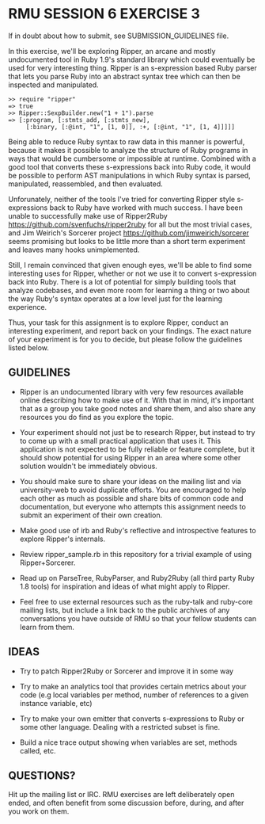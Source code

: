 # RMU SESSION 6 EXERCISE 3

If in doubt about how to submit, see SUBMISSION_GUIDELINES file.

In this exercise, we'll be exploring Ripper, an arcane and 
mostly undocumented tool in Ruby 1.9's standard library which 
could eventually be used for very interesting thing. Ripper is an
s-expression based Ruby parser that lets you parse Ruby into an
abstract syntax tree which can then be inspected and manipulated. 

    >> require "ripper"
    => true
    >> Ripper::SexpBuilder.new("1 + 1").parse
    => [:program, [:stmts_add, [:stmts_new], 
         [:binary, [:@int, "1", [1, 0]], :+, [:@int, "1", [1, 4]]]]]

Being able to reduce Ruby syntax to raw data in this manner is
powerful, because it makes it possible to analyze the structure
of Ruby programs in ways that would be cumbersome or impossible
at runtime. Combined with a good tool that converts these 
s-expressions back into Ruby code, it would be possible to 
perform AST manipulations in which Ruby syntax is parsed, 
manipulated, reassembled, and then evaluated. 

Unforunately, neither of the tools I've tried for converting 
Ripper style s-expressions back to Ruby have worked with much
success. I have been unable to successfully make use of 
Ripper2Ruby <https://github.com/svenfuchs/ripper2ruby> for all
but the most trivial cases, and Jim Weirich's Sorcerer project
<https://github.com/jimweirich/sorcerer> seems promising but 
looks to be little more than a short term experiment and 
leaves many hooks unimplemented.

Still, I remain convinced that given enough eyes, we'll be able
to find some interesting uses for Ripper, whether or not we use
it to convert s-expression back into Ruby. There is a lot of
potential for simply building tools that analyze codebases,
and even more room for learning a thing or two about the way
Ruby's syntax operates at a low level just for the learning 
experience.

Thus, your task for this assignment is to explore Ripper, conduct
an interesting experiment, and report back on your findings. The
exact nature of your experiment is for you to decide, but please
follow the guidelines listed below.

## GUIDELINES

* Ripper is an undocumented library with very few resources
  available online describing how to make use of it. With that in
  mind, it's important that as a group you take good notes and
  share them, and also share any resources you do find as you
  explore the topic.

* Your experiment should not just be to research Ripper, but
  instead to try to come up with a small practical application
  that uses it. This application is not expected to be fully
  reliable or feature complete, but it should show potential
  for using Ripper in an area where some other solution wouldn't
  be immediately obvious.

* You should make sure to share your ideas on the mailing list
  and via university-web to avoid duplicate efforts. You are
  encouraged to help each other as much as possible and share
  bits of common code and documentation, but everyone who attempts
  this assignment needs to submit an experiment of their own
  creation.

* Make good use of irb and Ruby's reflective and introspective
  features to explore Ripper's internals.

* Review ripper_sample.rb in this repository for a trivial example 
  of using Ripper+Sorcerer.

* Read up on ParseTree, RubyParser, and Ruby2Ruby 
  (all third party Ruby 1.8 tools) for inspiration and ideas of
  what might apply to Ripper.

* Feel free to use external resources such as the ruby-talk
  and ruby-core mailing lists, but include a link back to the
  public archives of any conversations you have outside of
  RMU so that your fellow students can learn from them.

## IDEAS

* Try to patch Ripper2Ruby or Sorcerer and improve it in some way

* Try to make an analytics tool that provides certain metrics about
  your code (e.g local variables per method, number of references to
                 a given instance variable, etc)

* Try to make your own emitter that converts s-expressions to Ruby
  or some other language. Dealing with a restricted subset is fine.

* Build a nice trace output showing when variables are set, methods
  called, etc.

## QUESTIONS?

Hit up the mailing list or IRC. RMU exercises are left deliberately open ended,
and often benefit from some discussion before, during, and after you work on
them.
